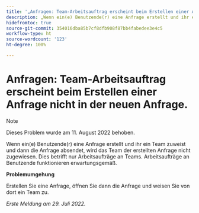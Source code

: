 ```yaml
---
title: '„Anfragen: Team-Arbeitsauftrag erscheint beim Erstellen einer Anfrage nicht in der neuen Anfrage.“'
description: „Wenn ein(e) Benutzende(r) eine Anfrage erstellt und ihr ein Team zuweist und dann die Anfrage absendet, wird das Team der erstellten Anfrage nicht zugewiesen. Dies betrifft nur Arbeitsaufträge an Teams. Arbeitsaufträge an Benutzende funktionieren erwartungsgemäß.“
hidefromtoc: true
source-git-commit: 354016dba85b7cf8dfb908f87bb4fabedee3e4c5
workflow-type: ht
source-wordcount: '123'
ht-degree: 100%

---
```



# Anfragen: Team-Arbeitsauftrag erscheint beim Erstellen einer Anfrage nicht in der neuen Anfrage.

>[!NOTE]
>
> Dieses Problem wurde am 11. August 2022 behoben.

Wenn ein(e) Benutzende(r) eine Anfrage erstellt und ihr ein Team zuweist und dann die Anfrage absendet, wird das Team der erstellten Anfrage nicht zugewiesen. Dies betrifft nur Arbeitsaufträge an Teams. Arbeitsaufträge an Benutzende funktionieren erwartungsgemäß.

**Problemumgehung**

Erstellen Sie eine Anfrage, öffnen Sie dann die Anfrage und weisen Sie von dort ein Team zu.

_Erste Meldung am 29. Juli 2022._

